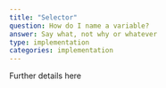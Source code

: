 ```yaml
---
title: "Selector"
question: How do I name a variable?
answer: Say what, not why or whatever
type: implementation
categories: implementation
---
```


Further details here
